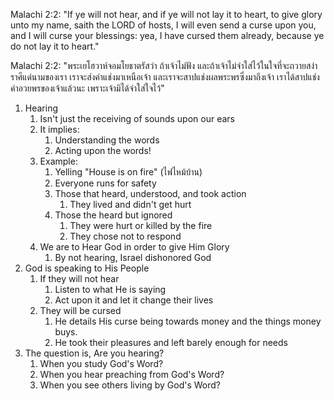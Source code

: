 Malachi 2:2: "If ye will not hear, and if ye will not lay it to heart, to give glory unto my name, saith the LORD of hosts, I will even send a curse upon you, and I will curse your blessings: yea, I have cursed them already, because ye do not lay it to heart."

Malachi 2:2: "พระเยโฮวาห์จอมโยธาตรัสว่า ถ้าเจ้าไม่ฟัง และถ้าเจ้าไม่จำใส่ไว้ในใจที่จะถวายสง่าราศีแด่นามของเรา เราจะส่งคำแช่งมาเหนือเจ้า และเราจะสาปแช่งผลพระพรซึ่งมาถึงเจ้า เราได้สาปแช่งคำอวยพรของเจ้าแล้วนะ เพราะเจ้ามิได้จำใส่ใจไว้"

1. Hearing
    1. Isn't just the receiving of sounds upon our ears
    2. It implies:
        1. Understanding the words
        2. Acting upon the words!
    3. Example:
        1. Yelling "House is on fire" (ไฟไหม้บ้าน)
        2. Everyone runs for safety
        3. Those that heard, understood, and took action
            1. They lived and didn't get hurt
        4. Those the heard but ignored
            1. They were hurt or killed by the fire
            2. They chose not to respond
    4. We are to Hear God in order to give Him Glory
        1. By not hearing, Israel dishonored God
2. God is speaking to His People
    1. If they will not hear
        1. Listen to what He is saying
        2. Act upon it and let it change their lives
    2. They will be cursed
        1. He details His curse being towards money and the things money buys.
        2. He took their pleasures and left barely enough for needs
3. The question is, Are you hearing?
    1. When you study God's Word?
    2. When you hear preaching from God's Word?
    3. When you see others living by God's Word?